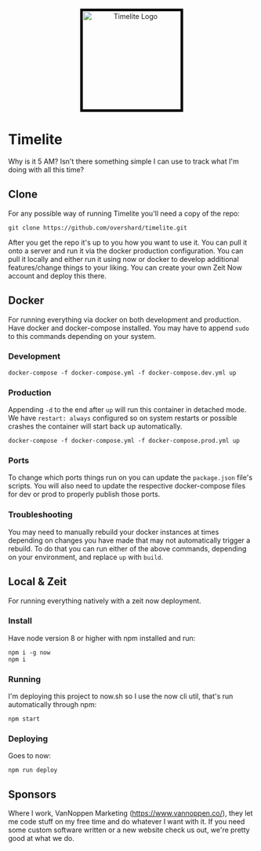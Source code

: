 <p align="center">
    <img src="https://github.com/overshard/timelite/raw/master/static/logo.png"
         width="200"
         height="200"
         style="border: 5px solid black;"
         alt="Timelite Logo" />
</p>

# Timelite

Why is it 5 AM? Isn't there something simple I can use to track what I'm doing with all
this time?

## Clone

For any possible way of running Timelite you'll need a copy of the repo:

    git clone https://github.com/overshard/timelite.git

After you get the repo it's up to you how you want to use it. You can pull it onto a
server and run it via the docker production configuration. You can pull it locally and
either run it using now or docker to develop additional features/change things to your
liking. You can create your own Zeit Now account and deploy this there.

## Docker

For running everything via docker on both development and production. Have docker and
docker-compose installed. You may have to append `sudo` to this commands depending on
your system.

### Development

    docker-compose -f docker-compose.yml -f docker-compose.dev.yml up

### Production

Appending `-d` to the end after `up` will run this container in detached mode. We have
`restart: always` configured so on system restarts or possible crashes the container
will start back up automatically.

    docker-compose -f docker-compose.yml -f docker-compose.prod.yml up

### Ports

To change which ports things run on you can update the `package.json` file's scripts.
You will also need to update the respective docker-compose files for dev or prod to
properly publish those ports.

### Troubleshooting

You may need to manually rebuild your docker instances at times depending on changes
you have made that may not automatically trigger a rebuild. To do that you can run
either of the above commands, depending on your environment, and replace `up` with
`build`.

## Local & Zeit

For running everything natively with a zeit now deployment.

### Install

Have node version 8 or higher with npm installed and run:

    npm i -g now
    npm i

### Running

I'm deploying this project to now.sh so I use the now cli util, that's run automatically
through npm:

    npm start

### Deploying

Goes to now:

    npm run deploy

## Sponsors

Where I work, VanNoppen Marketing (https://www.vannoppen.co/), they let me code stuff on
my free time and do whatever I want with it. If you need some custom software written or
a new website check us out, we're pretty good at what we do.
